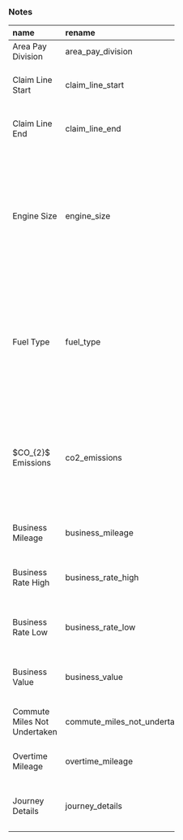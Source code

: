 
<br>

### Notes

<table style="width: 65%;">
    <colgroup>
        <col span="1" style="width: 8.0%;">
        <col span="1" style="width: 8.0%;">
        <col span="1" style="width: 41.0%;">
    </colgroup>
    <thead><tr style="text-align: left">
        <th>name</th><th>rename</th><th>notes</th></tr>
    </thead>
    <tr><td>Area Pay Division</td><td>area_pay_division</td><td>str</td></tr>
    <tr><td>Claim Line Start</td><td>claim_line_start</td><td>From: yyyy/mm/dd $\rightarrow$ yyyy-mm-dd</td></tr>
    <tr><td>Claim Line End</td><td>claim_line_end</td><td>From: yyyy/mm/dd $\rightarrow$ yyyy-mm-dd</td></tr>
    <tr><td>Engine Size</td><td>engine_size</td><td><ul><li>float setting</li><li>The unit of measure is cubic centimetres.  It<br>is quite possible that some values are litres.</li></ul></td></tr>
    <tr><td>Fuel Type</td><td>fuel_type</td><td><ul><li>str</li><li>set to lower case</li><li>ascertain categories: diesel, electric, <br>hybrid, unleaded, unknown</li></ul></td></tr>
    <tr><td>$CO_{2}$ Emissions</td><td>co2_emissions</td><td><ul><li>float setting</li><li>The unit of measure is grams of carbon dioxide<br>per kilometre (gCO2/km).</li></ul></td></tr>
    <tr><td>Business Mileage</td><td>business_mileage</td><td><ul><li>float setting</li><li>miles</li></ul></td></tr>
    <tr><td>Business Rate High</td><td>business_rate_high</td><td><ul><li>float</li><li>pence per mile</li></ul></td></tr>
    <tr><td>Business Rate Low</td><td>business_rate_low</td><td><ul><li>float</li><li>pence per mile</li></ul></td></tr>
    <tr><td>Business Value</td><td>business_value</td><td><ul><li>float</li><li>pound sterling</li></ul></td></tr>
    <tr><td>Commute Miles Not Undertaken</td><td>commute_miles_not_undertaken</td><td><ul><li>float setting</li><li>miles</li></ul></td></tr>
    <tr><td>Overtime Mileage</td><td>overtime_mileage</td><td><ul><li>float setting</li><li>miles</li></ul></td></tr>
    <tr><td>Journey Details</td><td>journey_details</td><td><ul><li>str</li><li>set to lower case</li></ul></td></tr>
</table>

<br>
<br>

<br>
<br>

<br>
<br>

<br>
<br>


